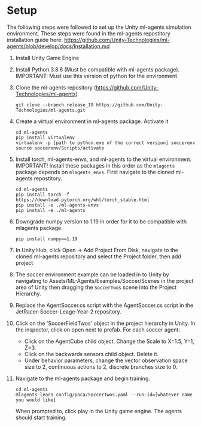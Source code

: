 # Setup

The following steps were followed to set up the Unity ml-agents simulation environment.
These steps were found in the ml-agents repostitory installation guide here: https://github.com/Unity-Technologies/ml-agents/blob/develop/docs/Installation.md

1. Install Unity Game Engine
2. Install Python 3.8.6 (Must be compatible with ml-agents package). IMPORTANT: Must use this version of python for the environment
3. Clone the ml-agents repository (https://github.com/Unity-Technologies/ml-agents)
    ```
    git clone --branch release_19 https://github.com/Unity-Technologies/ml-agents.git
    ```
4. Create a virtual environment in ml-agents package. Activate it
    ```
    cd ml-agents
    pip install virtualenv
    virtualenv -p [path to python.exe of the correct version] soccerenv
    source soccerenv/Scripts/activate
    ```
6. Install torch, ml-agents-envs, and ml-agents to the virtual environment. IMPORTANT! Install these packages in this order as the `mlagents` package depends on `mlagents_envs`. First navigate to the cloned ml-agents repostitory.
    ```
    cd ml-agents
    pip install torch -f https://download.pytorch.org/whl/torch_stable.html
    pip install -e ./ml-agents-envs
    pip install -e ./ml-agents
    ```
7. Downgrade numpy version to 1.19 in order for it to be compatible with mlagents package.
    ```
    pip install numpy==1.19
    ```
8. In Unity Hub, click Open -> Add Project From Disk, navigate to the cloned ml-agents repository and select the Project folder, then add project

9. The soccer environment example can be loaded in to Unity by navigating to Assets/ML-Agents/Examples/Soccer/Scenes in the project area of Unity then dragging the `SoccerTwos` scene into the Project Hierarchy.
10. Replace the AgentSoccer.cs script with the AgentSoccer.cs script in the JetRacer-Soccer-Leage-Year-2 repository.
11. Click on the 'SoccerFieldTwos' object in the project hierarchy in Unity. In the inspector, click on open next to prefab. For each soccer agent:
    - Click on the AgentCube child object. Change the Scale to X=1.5, Y=1, Z=3.
    - Click on the backwards sensors child object. Delete it.
    - Under behavior parameters, change the vector observation space size to 2, continuous actions to  2, discrete branches size to 0.
12. Navigate to the ml-agents package and begin training.
    ```
    cd ml-agents
    mlagents-learn config/poca/SoccerTwos.yaml --run-id=[whatever name you would like]
    ```
    When prompted to, click play in the Unity game engine. The agents should start training.
